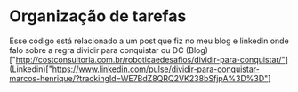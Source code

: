 # Organização de tarefas
Esse código está relacionado a um post que fiz no meu blog e linkedin onde falo sobre a regra dividir para conquistar ou DC
(Blog)["http://costconsultoria.com.br/roboticaedesafios/dividir-para-conquistar/"]
(Linkedin)["https://www.linkedin.com/pulse/dividir-para-conquistar-marcos-henrique/?trackingId=WE7BdZ8QRQ2VK238bSfjpA%3D%3D"]
